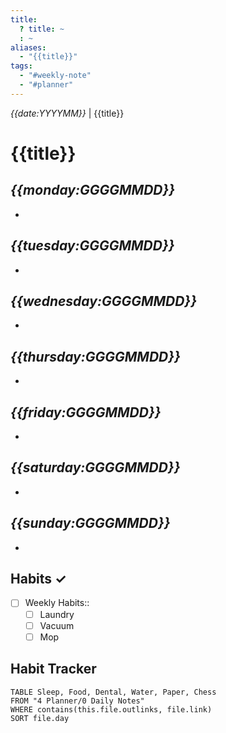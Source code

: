 ```yaml
---
title:
  ? title: ~
  : ~
aliases:
  - "{{title}}"
tags:
  - "#weekly-note"
  - "#planner"
---
```


*{{date:YYYYMM}}* | {{title}}

# {{title}}

## *{{monday:GGGGMMDD}}*

* 

## *{{tuesday:GGGGMMDD}}*

* 

## *{{wednesday:GGGGMMDD}}*

* 

## *{{thursday:GGGGMMDD}}*

* 

## *{{friday:GGGGMMDD}}*

* 

## *{{saturday:GGGGMMDD}}*

* 

## *{{sunday:GGGGMMDD}}*

* 

## Habits ✓

* [ ] Weekly Habits::
  * [ ] Laundry
  * [ ] Vacuum
  * [ ] Mop

## Habit Tracker

````dataview
TABLE Sleep, Food, Dental, Water, Paper, Chess
FROM "4 Planner/0 Daily Notes"
WHERE contains(this.file.outlinks, file.link)
SORT file.day
````
